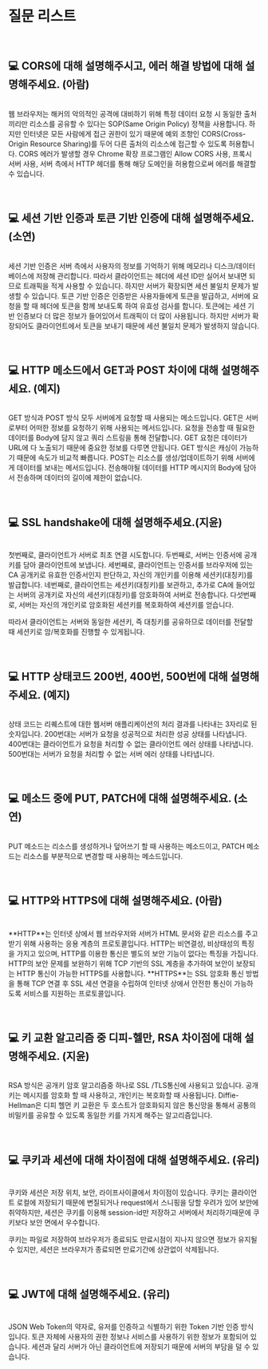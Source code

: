 # 질문 리스트

<br>

## 💻 CORS에 대해 설명해주시고, 에러 해결 방법에 대해 설명해주세요. (아람)

<br>
웹 브라우저는 해커의 악의적인 공격에 대비하기 위해 특정 데이터 요청 시 동일한 출처끼리만 리소스를 공유할 수 있다는 SOP(Same Origin Policy) 정책을 사용합니다.
하지만 인터넷은 모든 사람에게 접근 권한이 있기 때문에 예외 조항인 CORS(Cross-Origin Resource Sharing)를 두어 다른 출처의 리소스에 접근할 수 있도록 허용합니다.
CORS 에러가 발생할 경우 Chrome 확장 프로그램인 Allow CORS 사용, 프록시 서버 사용,  서버 측에서 HTTP 헤더를 통해 해당 도메인을 허용함으로써 에러를 해결할 수 있습니다.
<br><br><br>

## 💻 세션 기반 인증과 토큰 기반 인증에 대해 설명해주세요. (소연)

<br>
세션 기반 인증은 서버 측에서 사용자의 정보를 기억하기 위해 메모리나 디스크/데이터베이스에 저장해 관리합니다. 따라서 클라이언트는 헤더에 세션 ID만 실어서 보내면 되므로 트래픽을 적게 사용할 수 있습니다. 하지만 서버가 확장되면 세션 불일치 문제가 발생할 수 있습니다.
토큰 기반 인증은 인증받은 사용자들에게 토큰을 발급하고, 서버에 요청을 할 때 헤더에 토큰을 함께 보내도록 하여 유효성 검사를 합니다. 토큰에는 세션 기반 인증보다 더 많은 정보가 들어있어서 트래픽이 더 많이 사용됩니다. 하지만 서버가 확장되어도 클라이언트에서 토큰을 보내기 때문에 세션 불일치 문제가 발생하지 않습니다.
<br><br><br>

## 💻 HTTP 메소드에서 GET과 POST 차이에 대해 설명해주세요. (예지)

<br>
GET 방식과 POST 방식 모두 서버에게 요청할 때 사용되는 메소드입니다.
GET은 서버로부터 어떠한 정보를 요청하기 위해 사용되는 메서드입니다. 요청을 전송할 때 필요한 데이터를 Body에 담지 않고 쿼리 스트링을 통해 전달합니다. GET 요청은 데이터가 URL에 다 노출되기 때문에 중요한 정보를 다루면 안됩니다. GET 방식은 캐싱이 가능하기 때문에 속도가 비교적 빠릅니다. 
POST는 리소스를 생성/업데이트하기 위해 서버에게 데이터를 보내는 메서드입니다. 전송해야될 데이터를 HTTP 메시지의 Body에 담아서 전송하며 데이터의 길이에 제한이 없습니다. 
<br><br><br>

## 💻 SSL handshake에 대해 설명해주세요.(지윤)

<br>
첫번째로, 클라이언트가 서버로 최초 연결 시도합니다. 
두번째로, 서버는 인증서에 공개키를 담아 클라이언트에 보냅니다.
세번째로, 클라이언트는 인증서를 브라우저에 있는 CA 공개키로 유효한 인증서인지 판단하고, 자신의 개인키를 이용해 세션키(대칭키)를 발급합니다.
네번째로, 클라이언트는 세션키(대칭키)를 보관하고, 추가로 CA에 들어있는 서버의 공개키로 자신의 세션키(대칭키)를 암호화하여 서버로 전송합니다.
다섯번째로, 서버는 자신의 개인키로 암호화된 세션키를 복호화하여 세션키를 얻습니다.

따라서 클라이언트는 서버와 동일한 세션키, 즉 대칭키를 공유하므로 데이터를 전달할 때 세션키로 암/복호화를 진행할 수 있게됩니다.
<br><br><br>

## 💻 HTTP 상태코드 200번, 400번, 500번에 대해 설명해주세요. (예지)

<br>
상태 코드는 리퀘스트에 대한 웹서버 애플리케이션의 처리 결과를 나타내는 3자리로 된 숫자입니다. 
200번대는 서버가 요청을 성공적으로 처리한 성공 상태를 나타냅니다. 400번대는 클라이언트가 요청을 처리할 수 없는 클라이언트 에러 상태를 나타냅니다. 500번대는 서버가 요청을 처리할 수 없는 서버 에러 상태를 나타냅니다.
<br><br><br>

## 💻 메소드 중에 PUT, PATCH에 대해 설명해주세요. (소연)

<br>
PUT 메소드는 리소스를 생성하거나 덮어쓰기 할 때 사용하는 메소드이고, PATCH 메소드는 리소스를 부분적으로 변경할 때 사용하는 메소드입니다.
<br><br><br>

## 💻 HTTP와 HTTPS에 대해 설명해주세요. (아람)

<br>
**HTTP**는 인터넷 상에서 웹 브라우저와 서버가 HTML 문서와 같은 리소스를 주고받기 위해 사용하는 응용 계층의 프로토콜입니다. HTTP는 비연결성, 비상태성의 특징을 가지고 있으며, HTTP를 이용한 통신은 별도의 보안 기능이 없다는 특징을 가집니다.
HTTP의 보안 문제를 보완하기 위해 TCP 기반의 SSL 계층을 추가하여 보안이 보장되는 HTTP 통신이 가능한 HTTPS를 사용합니다.
**HTTPS**는 SSL 암호화 통신 방법을 통해 TCP 연결 후 SSL 세션 연결을 수립하여 인터넷 상에서 안전한 통신이 가능하도록 서비스를 지원하는 프로토콜입니다.
<br><br><br>

## 💻 키 교환 알고리즘 중 디피-헬만, RSA 차이점에 대해 설명해주세요. (지윤)

<br>
RSA 방식은 공개키 암호 알고리즘중 하나로 SSL /TLS통신에 사용되고 있습니다. 공개키는 메시지를 암호화 할 때 사용하고, 개인키는 복호화할 때 사용됩니다.
Diffie-Hellman은 디피 헬먼 키 교환은 두 호스트가 암호화되지 않은 통신망을 통해서 공통의 비밀키를 공유할 수 있도록 동일한 키를 가지게 해주는 알고리즘입니다.
<br><br><br>

## 💻 쿠키과 세션에 대해 차이점에 대해 설명해주세요. (유리)

<br>
쿠키와 세션은 저장 위치, 보안, 라이프사이클에서 차이점이 있습니다. 쿠키는 클라이언트 로컬에 저장되기 때문에 변질되거나 request에서 스니핑을 당할 우려가 있어 보안에 취약하지만, 세션은 쿠키를 이용해 session-id만 저장하고 서버에서 처리하기때문에 쿠키보다 보안 면에서 우수합니다.

쿠키는 파일로 저장하여 브라우저가 종료되도 만료시점이 지나지 않으면  정보가 유지될 수 있지만, 세션은 브라우저가 종료되면 만료기간에 상관없이 삭제됩니다.
<br><br><br>

## 💻 JWT에 대해 설명해주세요. (유리)

<br>
JSON Web Token의 약자로, 유저를 인증하고 식별하기 위한 Token 기반 인증 방식입니다. 토큰 자체에 사용자의 권한 정보나 서비스를 사용하기 위한 정보가 포함되어 있습니다. 세션과 달리 서버가 아닌 클라이언트에 저장되기 때문에 서버의 부담을 덜 수 있습니다.
<br><br><br>

